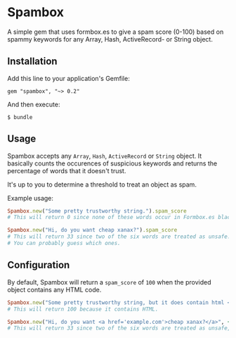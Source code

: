 # Spambox
A simple gem that uses formbox.es to give a spam score (0-100) based on spammy keywords for any Array, Hash, ActiveRecord- or String object.

## Installation

Add this line to your application's Gemfile:

    gem "spambox", "~> 0.2"

And then execute:

    $ bundle

## Usage

Spambox accepts any `Array`, `Hash`, `ActiveRecord` or `String` object. It basically counts the occurences of suspicious keywords and returns the percentage of words that it doesn't trust.

It's up to you to determine a threshold to treat an object as spam.

Example usage:

```ruby
Spambox.new("Some pretty trustworthy string.").spam_score
# This will return 0 since none of these words occur in Formbox.es blacklist.

Spambox.new("Hi, do you want cheap xanax?").spam_score
# This will return 33 since two of the six words are treated as unsafe.
# You can probably guess which ones.
```

## Configuration

By default, Spambox will return a `spam_score` of `100` when the provided object contains any HTML code.

```ruby
Spambox.new("Some pretty trustworthy string, but it does contain html <a href='example.com'>bar</a>.").spam_score
# This will return 100 because it contains HTML.

Spambox.new("Hi, do you want <a href='example.com'>cheap xanax?</a>", { allow_html: true }).spam_score
# This will return 33 since two of the six words are treated as unsafe, but the HTMl is accepted.
```
